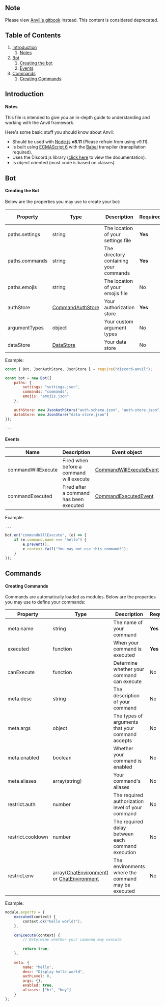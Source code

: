 ## Note
Please view [Anvil's gitbook](https://cloudrex.gitbook.io/anvil/) instead. This content is considered deprecated.

## Table of Contents
1. [Introduction](https://github.com/CloudRex/Anvil/blob/master/REFERENCE.md#introduction)
    1. [Notes](https://github.com/CloudRex/Anvil/blob/master/REFERENCE.md#notes)
2. [Bot](https://github.com/CloudRex/Anvil/blob/master/REFERENCE.md#bot)
    1. [Creating the bot](https://github.com/CloudRex/Anvil/blob/master/REFERENCE.md#creating-the-bot)
    2. [Events](https://github.com/CloudRex/Anvil/blob/master/REFERENCE.md#events)
3. [Commands](https://github.com/CloudRex/Anvil/blob/master/REFERENCE.md#commands)
    1. [Creating Commands](https://github.com/CloudRex/Anvil/blob/master/REFERENCE.md#creating-commands)

## Introduction
#### Notes

This file is intended to give you an in-depth guide to understanding and working with the Anvil framework.

Here's some basic stuff you should know about Anvil:

* Should be used with [Node.js](https://nodejs.org/en/) **v8.11** (Please refrain from using v9.11).
* Is built using [ECMAScript 6](http://es6-features.org/#Constants) with the [Babel](https://babeljs.io/) transpiler (transpilation required).
* Uses the Discord.js library ([click here](https://discord.js.org/#/docs/main/stable/general/welcome) to view the documentation).
* Is object oriented (most code is based on classes).

## Bot
#### Creating the Bot

Below are the properties you may use to create your bot:

| Property       | Type      | Description                            | Required? | Default value |
|----------------|-----------|----------------------------------------|-----------|---------------|
| paths.settings | string    | The location of your settings file     | **Yes**   | -             |
| paths.commands | string    | The directory containing your commands | **Yes**   | -             |
| paths.emojis   | string    | The location of your emojis file       | No        | null          |
| authStore      | [CommandAuthStore](https://cloudrex.github.io/Anvil/class/src/commands/command-auth-store.ts~CommandAuthStore.html) | Your authorization store               | **Yes**   | -             |
| argumentTypes  | object    | Your custom argument types             | No        | {}            |
| dataStore      | [DataStore](https://cloudrex.github.io/Anvil/class/src/data-stores/data-store.ts~DataStore.html) | Your data store                        | No        | null          |

Example:

```js
const { Bot, JsonAuthStore, JsonStore } = require("discord-anvil");

const bot = new Bot({
    paths: {
    	settings: "settings.json",
    	commands: "commands",
    	emojis: "emojis.json"
    },
    
    authStore: new JsonAuthStore("auth-schema.json", "auth-store.json"),
    dataStore: new JsonStore("data-store.json")
});

...
```

#### Events

| Name               | Description                              | Event object                                                                                                                            |
|--------------------|------------------------------------------|-----------------------------------------------------------------------------------------------------------------------------------------|
| commandWillExecute | Fired when before a command will execute | [CommandWillExecuteEvent](https://cloudrex.github.io/Anvil/class/src/events/command-will-execute-event.js~CommandWillExecuteEvent.html) |
| commandExecuted    | Fired after a command has been executed  | [CommandExecutedEvent](https://cloudrex.github.io/Anvil/class/src/events/command-executed-event.js~CommandExecutedEvent.html)           |

Example:

```js
...

bot.on("commandWillExecute", (e) => {
	if (e.command.name === "hello") {
		e.prevent();
		e.context.fail("You may not use this command!");
	}
});
```

## Commands
#### Creating Commands

Commands are automatically loaded as modules. Below are the properties you may use to define your commands:



| Property          | Type                                                                                                                                                                                                                                                                            | Description                                        | Required? | Default value                                                                                                                               |
|-------------------|---------------------------------------------------------------------------------------------------------------------------------------------------------------------------------------------------------------------------------------------------------------------------------|----------------------------------------------------|-----------|---------------------------------------------------------------------------------------------------------------------------------------------|
| meta.name         | string                                                                                                                                                                                                                                                                          | The name of your command                           | **Yes**   | -                                                                                                                                           |
| executed          | function                                                                                                                                                                                                                                                                        | When your command is executed                      | **Yes**   | -                                                                                                                                           |
| canExecute        | function                                                                                                                                                                                                                                                                        | Determine whether your command can execute         | No        | true                                                                                                                                        |
| meta.desc         | string                                                                                                                                                                                                                                                                          | The description of your command                    | No        | "No description provided"                                                                                                                   |
| meta.args         | object                                                                                                                                                                                                                                                                          | The types of arguments that your command accepts   | No        | {}                                                                                                                                          |
| meta.enabled      | boolean                                                                                                                                                                                                                                                                         | Whether your command is enabled                    | No        | true                                                                                                                                        |
| meta.aliases      | array(string)                                                                                                                                                                                                                                                                   | Your command's aliases                             | No        | []                                                                                                                                          |
| restrict.auth     | number                                                                                                                                                                                                                                                                          | The required authorization level of your command   | No        | 0                                                                                                                                           |
| restrict.cooldown | number                                                                                                                                                                                                                                                                          | The required delay between each command execution  | No        | 0                                                                                                                                           |
| restrict.env      | array([ChatEnvironment](https://github.com/CloudRex/Anvil/blob/dce223289fc3337297f9e1d6e0589eb315a0f6e0/src/core/chat-environment.ts#L4)) or [ChatEnvironment](https://github.com/CloudRex/Anvil/blob/dce223289fc3337297f9e1d6e0589eb315a0f6e0/src/core/chat-environment.ts#L4) | The environments where the command may be executed | No        | [ChatEnvironment](https://github.com/CloudRex/Anvil/blob/dce223289fc3337297f9e1d6e0589eb315a0f6e0/src/core/chat-environment.ts#L4).Anywhere |

Example:

```js
module.exports = {
	executed(context) {
		context.ok("Hello world!");
	},
	
	canExecute(context) {
		// Determine whether your command may execute
		
		return true;
	},
	
	meta: {
		name: "hello",
		desc: "Display hello world",
		authLevel: 0,
		args: {},
		enabled: true,
		aliases: ["hi", "hey"]
	}
};
```
